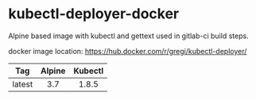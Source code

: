 # kubectl-deployer-docker
Alpine based image with kubectl and gettext used in gitlab-ci build steps.

docker image location: https://hub.docker.com/r/gregi/kubectl-deployer/

|Tag       | Alpine |   Kubectl    |
|:--------:|:------:|:------------:|
|latest    |3.7     |1.8.5         |
